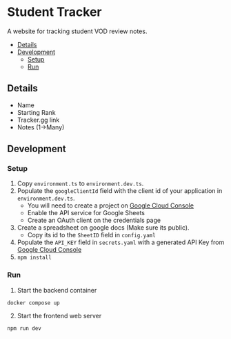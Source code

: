 # Student Tracker
A website for tracking student VOD review notes.

- [Details](#details)
- [Development](#development)
    - [Setup](#setup)
    - [Run](#run)

## Details
* Name
* Starting Rank
* Tracker.gg link
* Notes (1->Many)

## Development

### Setup
1. Copy `environment.ts` to `environment.dev.ts`.
2. Populate the `googleClientId` field with the client id of your application in `environment.dev.ts`.
    - You will need to create a project on [Google Cloud Console][1]
    - Enable the API service for Google Sheets
    - Create an OAuth client on the credentials page
3. Create a spreadsheet on google docs (Make sure its public).
    - Copy its id to the `SheetID` field in `config.yaml`
4. Populate the `API_KEY` field in `secrets.yaml` with a generated API Key from [Google Cloud Console][1]
5. `npm install`

### Run

1. Start the backend container
```
docker compose up
```
2. Start the frontend web server
```
npm run dev
```


[1]: https://console.cloud.google.com/